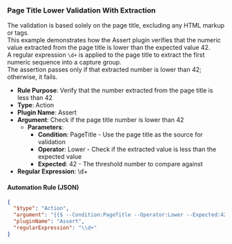 ### Page Title Lower Validation With Extraction

The validation is based solely on the page title, excluding any HTML markup or tags.  
This example demonstrates how the Assert plugin verifies that the numeric value extracted from the page title is lower than the expected value 42.  
A regular expression `\d+` is applied to the page title to extract the first numeric sequence into a capture group.  
The assertion passes only if that extracted number is lower than 42; otherwise, it fails.

- **Rule Purpose**: Verify that the number extracted from the page title is less than 42  
- **Type**: Action  
- **Plugin Name**: Assert  
- **Argument**: Check if the page title number is lower than 42  
  - **Parameters**:  
    - **Condition**: PageTitle - Use the page title as the source for validation  
    - **Operator**: Lower - Check if the extracted value is less than the expected value  
    - **Expected**: 42 - The threshold number to compare against  
- **Regular Expression**: \d+

#### Automation Rule (JSON)

```json
{
  "$type": "Action",
  "argument": "{{$ --Condition:PageTitle --Operator:Lower --Expected:42}}",
  "pluginName": "Assert",
  "regularExpression": "\\d+"
}
```
